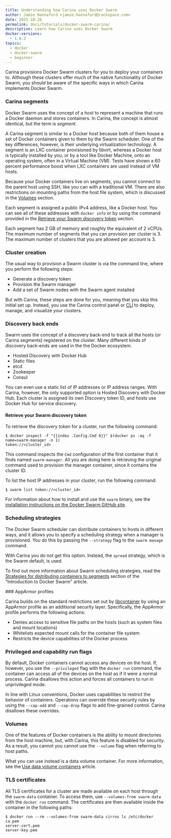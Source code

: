 ```yaml
---
title: Understanding how Carina uses Docker Swarm
author: Jamie Hannaford <jamie.hannaford@rackspace.com>
date: 2015-10-26
permalink: docs/tutorials/docker-swarm-carina/
description: Learn how Carina uses Docker Swarm
docker-versions:
  - 1.8.3
topics:
  - docker
  - docker-swarm
  - beginner
---
```


Carina provisions Docker Swarm clusters for you to deploy your containers to. 
Although these clusters offer much of the native functionality of Docker Swarm,
you should be aware of the specific ways in which Carina implements Docker Swarm.

### Carina segments

Docker Swarm uses the concept of a _host_ to represent a machine that runs a
Docker daemon and stores containers. In Carina, the concept is almost
identical, but the term is _segment_.

A Carina segment is similar to a Docker host because both of them house a set of
Docker containers given to them by the Swarm scheduler. One of the key differences,
however, is their underlying virtualization technology. A segment is an LXC
container provisioned by libvirt, whereas a Docker host is typically installed
by you, or by a tool like Docker Machine, onto an operating system, often in a
Virtual Machine (VM). Tests have shown a 60 percent performance boost when LXC
containers are used instead of VM hosts.

Because your Docker containers live on segments, you cannot connect to the
parent host using SSH, like you can with a traditional VM. There are also
restrictions on mounting paths from the host file system, which is discussed in
the [Volumes](#volumes) section.

Each segment is assigned a public IPv4 address, like a Docker host. You
can see all of these addresses with `docker info` or by using the command
provided in the
[Retrieve your Swarm discovery token](#retrieve-your-swarm-discovery-token)
section.

Each segment has 2 GB of memory and roughly the equivalent of 2 vCPUs. The
maximum number of segments that you can provision per cluster is 3. The maximum
number of clusters that you are allowed per account is 3.

### Cluster creation

The usual way to provision a Swarm cluster is via the command line, where you
perform the following steps:

- Generate a discovery token
- Provision the Swarm manager
- Add a set of Swarm nodes with the Swarm agent installed

But with Carina, these steps are done for you, meaning that you skip this
initial set up. Instead, you use the Carina control panel or
[CLI](https://github.com/getcarina/carina) to
deploy, manage, and visualize your clusters.

### Discovery back ends

Swarm uses the concept of a discovery back-end to track all the hosts (or
Carina segments) registered on the cluster. Many different kinds of discovery
back-ends are used in the the Docker ecosystem:

- Hosted Discovery with Docker Hub
- Static files
- etcd
- Zookeeper
- Consul

You can even use a static list of IP addresses or IP address ranges. With
Carina, however, the only supported option is Hosted Discovery with Docker Hub.
Each cluster is assigned its own Discovery token ID, and hosts use Docker Hub
for service discovery.

#### Retrieve your Swarm discovery token

To retrieve the discovery token for a cluster, run the following command:

```
$ docker inspect -f "{{index .Config.Cmd 6}}" $(docker ps -aq -f name=swarm-manager -n 1)
token://<cluster_id>
```

This command inspects the `Cmd` configuration of the first container that it
finds named `swarm-manager`. All you are doing here is retrieving the original
command used to provision the manager container, since it contains the cluster ID.

To list the host IP addresses in your cluster, run the following command:

```
$ swarm list token://<cluster_id>
```

For information about how to install and use the `swarm` binary, see the
[installation instructions on the Docker Swarm GitHub site](https://github.com/docker/swarm#installation-for-swarm-developers).

### Scheduling strategies

The Docker Swarm scheduler can distribute containers to hosts in different ways,
and it allows you to specify a scheduling strategy when a manager is provisioned.
You do this by passing the `--strategy` flag to the `swarm manage` command.

With Carina you do not get this option. Instead, the `spread` strategy, which is the
Swarm default, is used.

To find out more information about Swarm scheduling strategies, read the
[Strategies for distributing containers to segments](/docs/tutorials/introduction-docker-swarm#strategies-for-distributing-containers-to-segments)
section of the "Introduction to Docker Swarm" article.

### AppArmor profiles

Carina builds on the standard restrictions set out by
[libcontainer](https://github.com/opencontainers/runc/blob/master/libcontainer/SPEC.md#security)
by using an AppArmor profile as an additional security layer. Specifically,
the AppArmor profile performs the following actions:

- Denies access to sensitive file paths on the hosts (such as system files and
  mount locations)
- Whitelists expected mount calls for the container file system
- Restricts the device capabilities of the Docker process

### Privileged and capability run flags

By default, Docker containers cannot access any devices on the host. If, however,
you use the `--privileged` flag with the `docker run` command, the container
can access all of the devices on the host as if it were a normal process.
Carina disallows this action and forces all containers to run in unprivileged mode.

In line with Linux conventions, Docker uses capabilities to restrict the behavior
of containers. Operations can override these security rules by using the
`--cap-add` and `--cap-drop` flags to add fine-grained control. Carina disallows
these overrides.

### Volumes

One of the features of Docker containers is the ability to mount directories
from the host machine, but, with Carina, this feature is disabled for security.
As a result, you cannot you cannot use the `--volume` flag when referring to
host paths.

What you can use instead is a data volume container. For more information, see
the [Use data volume containers](/docs/tutorials/data-volume-containers/) article.

### TLS certificates

All TLS certificates for a cluster are made available on each host through the
`swarm-data` container. To access them, use `--volumes-from swarm-data`
with the `docker run` command. The certificates are then available inside the
container in the following paths:

```
$ docker run --rm --volumes-from swarm-data cirros ls /etc/docker
ca.pem
server-cert.pem
server-key.pem
```
